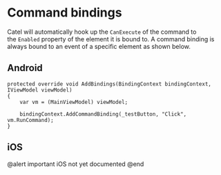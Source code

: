 # Command bindings

Catel will automatically hook up the `CanExecute` of the command to the `Enabled` property of the element it is bound to. A command binding is always bound to an event of a specific element as shown below.

## Android

```
protected override void AddBindings(BindingContext bindingContext, IViewModel viewModel)
{
    var vm = (MainViewModel) viewModel;

    bindingContext.AddCommandBinding(_testButton, "Click", vm.RunCommand);
}
```

## iOS

@alert important
iOS not yet documented
@end